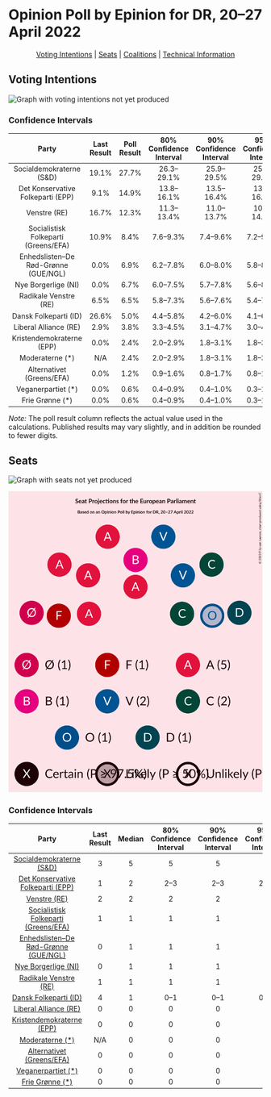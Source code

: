 # Opinion Poll by Epinion for DR, 20–27 April 2022

<p align="center"><a href="#voting-intentions">Voting Intentions</a> | <a href="#seats">Seats</a> | <a href="#coalitions">Coalitions</a> | <a href="#technical-information">Technical Information</a></p>

## Voting Intentions

![Graph with voting intentions not yet produced](2022-04-27-Epinion.png "Voting Intentions")

### Confidence Intervals

| Party | Last Result | Poll Result | 80% Confidence Interval | 90% Confidence Interval | 95% Confidence Interval | 99% Confidence Interval |
|:-----:|:-----------:|:-----------:|:-----------------------:|:-----------------------:|:-----------------------:|:-----------------------:|
| Socialdemokraterne (S&D) | 19.1% | 27.7% | 26.3–29.1% |25.9–29.5% |25.6–29.9% |24.9–30.6% |
| Det Konservative Folkeparti (EPP) | 9.1% | 14.9% | 13.8–16.1% |13.5–16.4% |13.3–16.7% |12.8–17.3% |
| Venstre (RE) | 16.7% | 12.3% | 11.3–13.4% |11.0–13.7% |10.8–14.0% |10.3–14.5% |
| Socialistisk Folkeparti (Greens/EFA) | 10.9% | 8.4% | 7.6–9.3% |7.4–9.6% |7.2–9.8% |6.8–10.3% |
| Enhedslisten–De Rød-Grønne (GUE/NGL) | 0.0% | 6.9% | 6.2–7.8% |6.0–8.0% |5.8–8.2% |5.5–8.7% |
| Nye Borgerlige (NI) | 0.0% | 6.7% | 6.0–7.5% |5.7–7.8% |5.6–8.0% |5.2–8.4% |
| Radikale Venstre (RE) | 6.5% | 6.5% | 5.8–7.3% |5.6–7.6% |5.4–7.8% |5.1–8.2% |
| Dansk Folkeparti (ID) | 26.6% | 5.0% | 4.4–5.8% |4.2–6.0% |4.1–6.2% |3.8–6.6% |
| Liberal Alliance (RE) | 2.9% | 3.8% | 3.3–4.5% |3.1–4.7% |3.0–4.9% |2.8–5.2% |
| Kristendemokraterne (EPP) | 0.0% | 2.4% | 2.0–2.9% |1.8–3.1% |1.8–3.2% |1.6–3.5% |
| Moderaterne (*) | N/A | 2.4% | 2.0–2.9% |1.8–3.1% |1.8–3.2% |1.6–3.5% |
| Alternativet (Greens/EFA) | 0.0% | 1.2% | 0.9–1.6% |0.8–1.7% |0.8–1.8% |0.7–2.1% |
| Veganerpartiet (*) | 0.0% | 0.6% | 0.4–0.9% |0.4–1.0% |0.3–1.1% |0.2–1.3% |
| Frie Grønne (*) | 0.0% | 0.6% | 0.4–0.9% |0.4–1.0% |0.3–1.1% |0.2–1.3% |

*Note:* The poll result column reflects the actual value used in the calculations. Published results may vary slightly, and in addition be rounded to fewer digits.

## Seats

![Graph with seats not yet produced](2022-04-27-Epinion-seats.png "Seats")

![Graph with seating plan not yet produced](2022-04-27-Epinion-seating-plan.png "Seating Plan")

### Confidence Intervals

| Party | Last Result | Median | 80% Confidence Interval | 90% Confidence Interval | 95% Confidence Interval | 99% Confidence Interval |
|:-----:|:-----------:|:------:|:-----------------------:|:-----------------------:|:-----------------------:|:-----------------------:|
| <a href="#socialdemokraterne-(s&d)">Socialdemokraterne (S&D)</a> | 3 | 5 | 5 |5 |5 |4–6 |
| <a href="#det-konservative-folkeparti-(epp)">Det Konservative Folkeparti (EPP)</a> | 1 | 2 | 2–3 |2–3 |2–3 |2–3 |
| <a href="#venstre-(re)">Venstre (RE)</a> | 2 | 2 | 2 |2 |2 |2 |
| <a href="#socialistisk-folkeparti-(greens/efa)">Socialistisk Folkeparti (Greens/EFA)</a> | 1 | 1 | 1 |1 |1 |1 |
| <a href="#enhedslisten–de-rød-grønne-(gue/ngl)">Enhedslisten–De Rød-Grønne (GUE/NGL)</a> | 0 | 1 | 1 |1 |1 |1 |
| <a href="#nye-borgerlige-(ni)">Nye Borgerlige (NI)</a> | 0 | 1 | 1 |1 |1 |1 |
| <a href="#radikale-venstre-(re)">Radikale Venstre (RE)</a> | 1 | 1 | 1 |1 |1 |0–1 |
| <a href="#dansk-folkeparti-(id)">Dansk Folkeparti (ID)</a> | 4 | 1 | 0–1 |0–1 |0–1 |0–1 |
| <a href="#liberal-alliance-(re)">Liberal Alliance (RE)</a> | 0 | 0 | 0 |0 |0 |0–1 |
| <a href="#kristendemokraterne-(epp)">Kristendemokraterne (EPP)</a> | 0 | 0 | 0 |0 |0 |0 |
| <a href="#moderaterne-(*)">Moderaterne (*)</a> | N/A | 0 | 0 |0 |0 |0 |
| <a href="#alternativet-(greens/efa)">Alternativet (Greens/EFA)</a> | 0 | 0 | 0 |0 |0 |0 |
| <a href="#veganerpartiet-(*)">Veganerpartiet (*)</a> | 0 | 0 | 0 |0 |0 |0 |
| <a href="#frie-grønne-(*)">Frie Grønne (*)</a> | 0 | 0 | 0 |0 |0 |0 |

